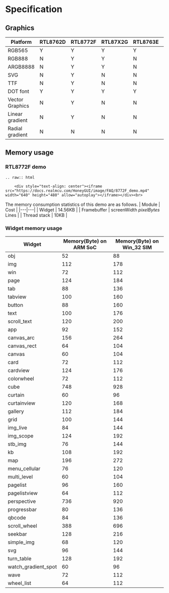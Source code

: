 # Specification

## Graphics

| Platform          | RTL8762D | RTL8772F | RTL87X2G | RTL8763E | PC  |
|-------------------|----------|----------|----------|----------|-----|
| RGB565            | Y        | Y        | Y        | Y        | Y   |
| RGB888            | N        | Y        | Y        | N        | Y   |
| ARGB8888          | N        | Y        | Y        | N        | Y   |
| SVG               | N        | Y        | N        | N        | Y   |
| TTF               | N        | Y        | N        | N        | Y   |
| DOT font          | Y        | Y        | Y        | Y        | Y   |
| Vector Graphics   | N        | Y        | N        | N        | Y   |
| Linear gradient   | N        | Y        | N        | N        | Y   |
| Radial gradient   | N        | N        | N        | N        | Y   |

## Memory usage

### RTL8772F demo

```eval_rst
.. raw:: html

    <div style="text-align: center"><iframe src="https://docs.realmcu.com/HoneyGUI/image/FAQ/8772F_demo.mp4" width="640" height="480" allow="autoplay"></iframe></div><br>
```

The memory consumption statistics of this demo are as follows.
| Module | Cost  |
|---|---|
| Widget  |  14.56KB |
| Framebuffer  |  screenWidth *pixelBytes* Lines |
| Thread stack  |  10KB |

### Widget memory usage

| Widget | Memory(Byte) on ARM SoC | Memory(Byte) on Win_32 SIM |
|---|---|---|
|obj | 52| 88|
|img | 112|178|
|win | 72|112|
|page | 124|184|
|tab | 88|136|
|tabview | 100|160|
|button | 88|160|
|text | 100|176|
|scroll_text | 120|200|
|app | 92|152|
|canvas_arc | 156|264|
|canvas_rect | 64|104|
|canvas | 60|104|
|card | 72|112|
|cardview | 124|176|
|colorwheel | 72|112|
|cube | 748|928|
|curtain | 60|96|
|curtainview | 120|168|
|gallery | 112|184|
|grid | 100|144|
|img_live | 84|144|
|img_scope | 124|192|
|stb_img | 76|144|
|kb | 108|192|
|map | 196|272|
|menu_cellular | 76|120|
|multi_level | 60|104|
|pagelist | 96|160|
|pagelistview | 64|112|
|perspective | 736|920|
|progressbar | 80|136|
|qbcode | 84|136|
|scroll_wheel | 388|696|
|seekbar | 128|216|
|simple_img | 68|120|
|svg | 96|144|
|turn_table | 128|192|
|watch_gradient_spot | 60|96|
|wave | 72|112|
|wheel_list | 64|112|
